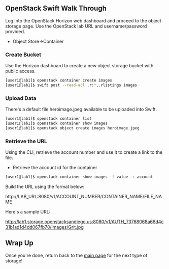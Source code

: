 ## OpenStack Swift Walk Through

Log into the OpenStack Horizon web dashboard and proceed to the object storage page. Use the OpenStack lab URL and username/password provided.

* Object Store->Container

### Create Bucket

Use the Horizon dashboard to create a new object storage bucket with public access.

```bash
[user1@lab1]$ openstack container create images
[user1@lab1]$ swift post --read-acl .r:*,.rlistings images
```

### Upload Data

There's a default file heroimage.jpeg available to be uploaded into Swift.

```bash
[user1@lab1]$ openstack container list
[user1@lab1]$ openstack container show images
[user1@lab1]$ openstack object create images heroimage.jpeg
```

### Retrieve the URL

Using the CLI, retrieve the account number and use it to create a link to the file.

* Retrieve the account id for the container 
```bash
[user1@lab1]$ openstack container show images -f value -c account
```

Build the URL using the format below:

http://LAB_URL:8080/v1/ACCOUNT_NUMBER/CONTAINER_NAME/FILE_NAME

Here's a sample URL:

http://lab1.storage.openstacksandiego.us:8080/v1/AUTH_73768068a66d4c31b1ad1d4dd067fb78/images/Grit.jpg

## Wrap Up

Once you're done, return back to the <A HREF="../master/README.md">main page</A> for the next type of storage!
